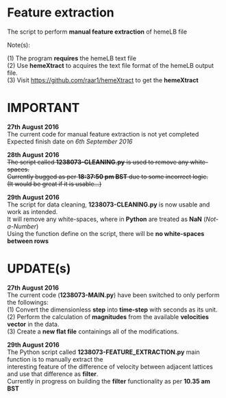 # Feature extraction

The script to perform __manual feature extraction__ of hemeLB file

Note(s):

(1) The program __requires__ the hemeLB text file <br/>
(2) Use __hemeXtract__ to acquires the text file format of the hemeLB output file. <br/>
(3) Visit https://github.com/raar1/hemeXtract to get the __hemeXtract__


# IMPORTANT <br/>

__27th August 2016__ <br/>
The current code for manual feature extraction is not yet completed <br/>
Expected finish date on _6th September 2016_ <br/>

__28th August 2016__ <br/>
~~The script called __1238073-CLEANING.py__ is used to remove any white-spaces. <br/> 
Currently bugged as per __18:37:50 pm BST__ due to some incorrect logic. <br/>
(It would be great if it is usable...)~~

__29th August 2016__ <br/>
The script for data cleaning, __1238073-CLEANING.py__ is now usable and work as intended. <br/>
It will remove any white-spaces, where in __Python__ are treated as __NaN__ (_Not-a-Number_) <br/>
Using the function define on the script, there will be __no white-spaces between rows__ 


# UPDATE(s) <br/>

__27th August 2016__ <br/>
The current code (__1238073-MAIN.py__) have been switched to only perform the followings: <br/>
(1) Convert the dimensionless __step__ into __time-step__ with seconds as its unit. <br/>
(2) Perform the calculation of __magnitudes__ from the available __velocities vector__ in the data. <br/>
(3) Create a __new flat file__ containings all of the modifications.

__29th August 2016__ <br/>
The Python script called __1238073-FEATURE_EXTRACTION.py__ main function is to manually extract the <br/>
interesting feature of the difference of velocity between adjacent lattices and use that difference as __filter__. <br/>
Currently in progress on building the __filter__ functionality as per __10.35 am BST__
